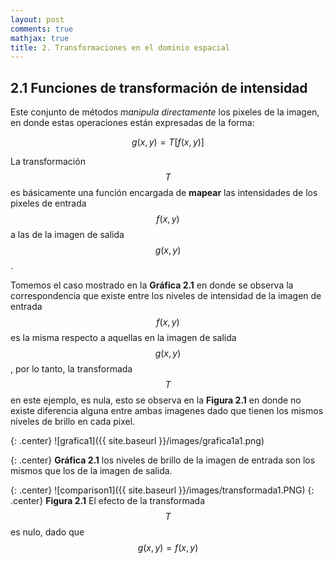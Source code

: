 ```yaml
---
layout: post
comments: true
mathjax: true
title: 2. Transformaciones en el dominio espacial
---
```

## 2.1 Funciones de transformación de intensidad

Este conjunto de métodos _manipula directamente_ los pixeles de la imagen, en donde estas operaciones están expresadas de la forma:

$$ g(x, y) = T[f(x, y)] $$

La transformación $$T$$ es básicamente una función encargada de __mapear__ las intensidades de los pixeles de entrada $$f(x, y)$$ a las de la imagen de salida $$g(x, y)$$.

Tomemos el caso mostrado en la __Gráfica 2.1__ en donde se observa la correspondencia que existe entre los niveles de intensidad de la imagen de entrada $$f(x, y)$$ es la misma respecto a aquellas en la imagen de salida $$g(x, y)$$, por lo tanto, la transformada $$T$$ en este ejemplo, es nula, esto se observa en la __Figura 2.1__ en donde no existe diferencia alguna entre ambas imagenes dado que tienen los mismos niveles de brillo en cada pixel.

{: .center} ![grafica1]({{ site.baseurl }}/images/grafica1a1.png)

{: .center}  __Gráfica 2.1__ los niveles de brillo de la imagen de entrada son los mismos que los de la imagen de salida.

{: .center} ![comparison1]({{ site.baseurl }}/images/transformada1.PNG)
{: .center}  __Figura 2.1__ El efecto de la transformada $$T$$ es nulo, dado que $$g(x, y) = f(x, y)$$
